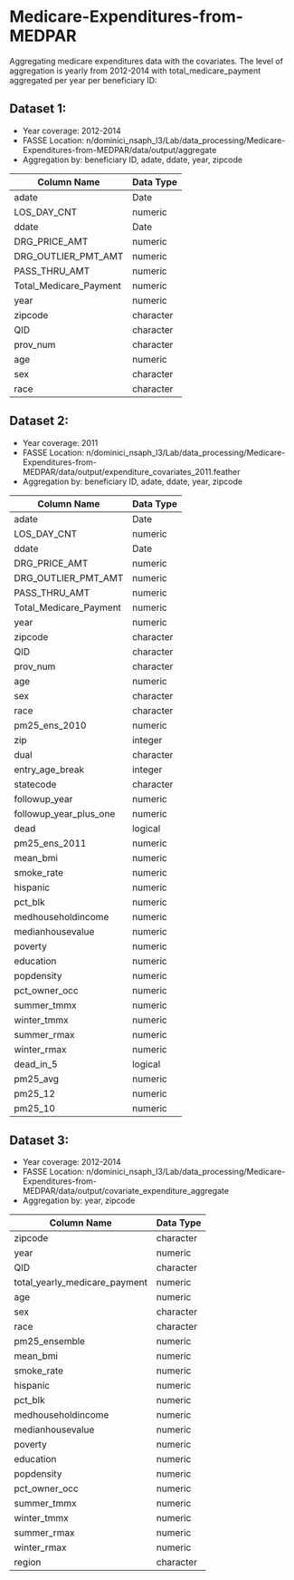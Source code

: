 # Medicare-Expenditures-from-MEDPAR

Aggregating medicare expenditures data with the covariates. The level of aggregation is yearly from 2012-2014 with total_medicare_payment aggregated per year per beneficiary ID:



## Dataset 1: 

* Year coverage: 2012-2014
* FASSE Location: n/dominici_nsaph_l3/Lab/data_processing/Medicare-Expenditures-from-MEDPAR/data/output/aggregate
* Aggregation by: beneficiary ID, adate, ddate, year, zipcode


|  Column Name | Data Type  |
|  --- | ---  |
|  adate  |  Date  |
|  LOS_DAY_CNT  |  numeric  |
|  ddate  |  Date  |
|  DRG_PRICE_AMT  |  numeric  |
|  DRG_OUTLIER_PMT_AMT  |  numeric  |
|  PASS_THRU_AMT  |  numeric  |
|  Total_Medicare_Payment  |  numeric  |
|  year  |  numeric  |
|  zipcode  |  character  |
|  QID  |  character  |
|  prov_num  |  character  |
|  age  |  numeric  |
|  sex  |  character  |
|  race  |  character  |


## Dataset 2:

* Year coverage: 2011 
* FASSE Location: n/dominici_nsaph_l3/Lab/data_processing/Medicare-Expenditures-from-MEDPAR/data/output/expenditure_covariates_2011.feather
* Aggregation by: beneficiary ID, adate, ddate, year, zipcode


|  Column Name | Data Type  |
|  --- | ---  |
|  adate  |  Date  |
|  LOS_DAY_CNT  |  numeric  |
|  ddate  |  Date  |
|  DRG_PRICE_AMT  |  numeric  |
|  DRG_OUTLIER_PMT_AMT  |  numeric  |
|  PASS_THRU_AMT  |  numeric  |
|  Total_Medicare_Payment  |  numeric  |
|  year  |  numeric  |
|  zipcode  |  character  |
|  QID  |  character  |
|  prov_num  |  character  |
|  age  |  numeric  |
|  sex  |  character  |
|  race  |  character  |
|  pm25_ens_2010  |  numeric  |
|  zip  |  integer  |
|  dual  |  character  |
|  entry_age_break  |  integer  |
|  statecode  |  character  |
|  followup_year  |  numeric  |
|  followup_year_plus_one  |  numeric  |
|  dead  |  logical  |
|  pm25_ens_2011  |  numeric  |
|  mean_bmi  |  numeric  |
|  smoke_rate  |  numeric  |
|  hispanic  |  numeric  |
|  pct_blk  |  numeric  |
|  medhouseholdincome  |  numeric  |
|  medianhousevalue  |  numeric  |
|  poverty  |  numeric  |
|  education  |  numeric  |
|  popdensity  |  numeric  |
|  pct_owner_occ  |  numeric  |
|  summer_tmmx  |  numeric  |
|  winter_tmmx  |  numeric  |
|  summer_rmax  |  numeric  |
|  winter_rmax  |  numeric  |
|  dead_in_5  |  logical  |
|  pm25_avg  |  numeric  |
|  pm25_12  |  numeric  |
|  pm25_10  |  numeric  |


## Dataset 3: 

* Year coverage: 2012-2014 
* FASSE Location: n/dominici_nsaph_l3/Lab/data_processing/Medicare-Expenditures-from-MEDPAR/data/output/covariate_expenditure_aggregate
* Aggregation by: year, zipcode


|  Column Name | Data Type  |
|  --- | ---  |
|  zipcode  |  character  |
|  year  |  numeric  |
|  QID  |  character  |
|  total_yearly_medicare_payment  |  numeric  |
|  age  |  numeric  |
|  sex  |  character  |
|  race  |  character  |
|  pm25_ensemble  |  numeric  |
|  mean_bmi  |  numeric  |
|  smoke_rate  |  numeric  |
|  hispanic  |  numeric  |
|  pct_blk  |  numeric  |
|  medhouseholdincome  |  numeric  |
|  medianhousevalue  |  numeric  |
|  poverty  |  numeric  |
|  education  |  numeric  |
|  popdensity  |  numeric  |
|  pct_owner_occ  |  numeric  |
|  summer_tmmx  |  numeric  |
|  winter_tmmx  |  numeric  |
|  summer_rmax  |  numeric  |
|  winter_rmax  |  numeric  |
|  region  |  character  |